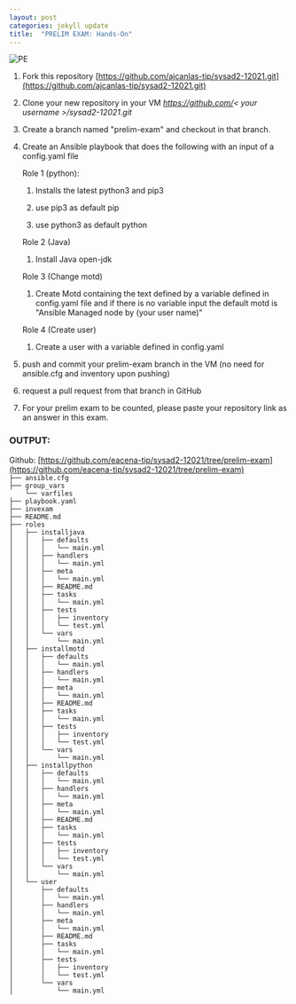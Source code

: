 ```yaml
---
layout: post
categories: jekyll update
title:  "PRELIM EXAM: Hands-On"
---
```

![PE](https://user-images.githubusercontent.com/75419236/104221105-6ceb4280-547b-11eb-977f-6659c1b847fe.png)
1. Fork this repository [https://github.com/ajcanlas-tip/sysad2-12021.git](https://github.com/ajcanlas-tip/sysad2-12021.git)

2. Clone your new repository in your VM *https://github.com/< your username >/sysad2-12021.git*

3. Create a branch named "prelim-exam" and checkout in that branch. 

4. Create an Ansible playbook that does the following with an input of a config.yaml file

	  Role 1 (python):

    1. Installs the latest python3 and pip3

    2. use pip3 as default pip 

    3. use python3 as default python 

	 Role 2 (Java)

    1. Install Java open-jdk

	 Role 3 (Change motd)

    1. Create Motd containing the text defined by a variable defined in config.yaml file and if there is no variable input the default motd is "Ansible Managed node by (your user name)"

	 Role 4 (Create user)

    1. Create a user with a variable defined in config.yaml

5. push and commit your prelim-exam branch in the VM (no need for ansible.cfg and inventory upon pushing)

6. request a pull request from that branch in GitHub

7. For your prelim exam to be counted, please paste your repository link as an answer in this exam.

### OUTPUT:  
Github: [https://github.com/eacena-tip/sysad2-12021/tree/prelim-exam](https://github.com/eacena-tip/sysad2-12021/tree/prelim-exam)  
`├── ansible.cfg`  
`├── group_vars`  
`    └── varfiles`  
`├── playbook.yaml`  
`├── invexam`  
`├── README.md`  
`├── roles`  
`│   ├── installjava`  
`│   │   ├── defaults`  
`│   │   │   └── main.yml`  
`│   │   ├── handlers`  
`│   │   │   └── main.yml`  
`│   │   ├── meta`  
`│   │   │   └── main.yml`  
`│   │   ├── README.md`  
`│   │   ├── tasks`  
`│   │   │   └── main.yml`  
`│   │   ├── tests`  
`│   │   │   ├── inventory`  
`│   │   │   └── test.yml`  
`│   │   └── vars`  
`│   │       └── main.yml`  
`│   ├── installmotd`  
`│   │   ├── defaults`  
`│   │   │   └── main.yml`  
`│   │   ├── handlers`  
`│   │   │   └── main.yml`  
`│   │   ├── meta`  
`│   │   │   └── main.yml`  
`│   │   ├── README.md`  
`│   │   ├── tasks`  
`│   │   │   └── main.yml`  
`│   │   ├── tests`  
`│   │   │   ├── inventory`  
`│   │   │   └── test.yml`  
`│   │   └── vars`  
`│   │       └── main.yml`  
`│   ├── installpython`  
`│   │   ├── defaults`  
`│   │   │   └── main.yml`  
`│   │   ├── handlers`  
`│   │   │   └── main.yml`  
`│   │   ├── meta`  
`│   │   │   └── main.yml`  
`│   │   ├── README.md`  
`│   │   ├── tasks`  
`│   │   │   └── main.yml`  
`│   │   ├── tests`  
`│   │   │   ├── inventory`  
`│   │   │   └── test.yml`  
`│   │   └── vars`  
`│   │       └── main.yml`  
`│   └── user`  
`│       ├── defaults`  
`│       │   └── main.yml`  
`│       ├── handlers`  
`│       │   └── main.yml`  
`│       ├── meta`  
`│       │   └── main.yml`  
`│       ├── README.md`  
`│       ├── tasks`  
`│       │   └── main.yml`  
`│       ├── tests`  
`│       │   ├── inventory`  
`│       │   └── test.yml`  
`│       └── vars`  
`│           └── main.yml`  

